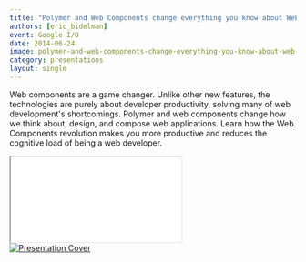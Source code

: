 ```yaml
---
title: "Polymer and Web Components change everything you know about Web development"
authors: [eric_bidelman]
event: Google I/O
date: 2014-06-24
image: polymer-and-web-components-change-everything-you-know-about-web-development-at-io.jpg
category: presentations
layout: single
---
```


Web components are a game changer. Unlike other new features, the technologies
are purely about developer productivity, solving many of web development's
shortcomings. Polymer and web components change how we think about, design, and
compose web applications. Learn how the Web Components revolution makes you more
productive and reduces the cognitive load of being a web developer.

<!-- Excerpt -->

<div class="video-wrap">
    <iframe src="//www.youtube.com/embed/8OJ7ih8EE7s" itemprop="video"></iframe>
</div>

<a href="http://polymer-change.appspot.com/">
    <img src="../../img/stories/polymer-and-web-components-change-everything-you-know-about-web-development-at-io-cover.jpg" alt="Presentation Cover">
</a>
